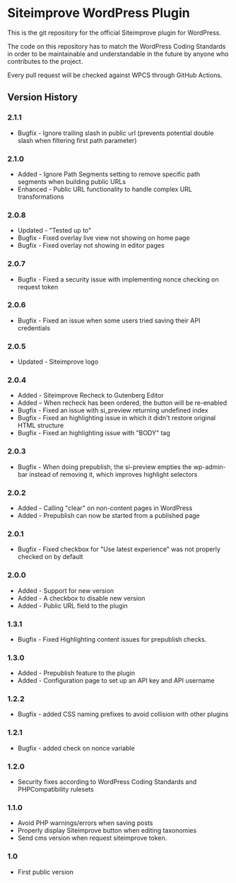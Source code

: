 # Siteimprove WordPress Plugin

This is the git repository for the official Siteimprove plugin for WordPress.

The code on this repository has to match the WordPress Coding Standards in order to be maintainable and understandable in the future by anyone who contributes to the project.

Every pull request will be checked against WPCS through GitHub Actions.

## Version History
### 2.1.1
* Bugfix - Ignore trailing slash in public url (prevents potential double slash when filtering first path parameter)
 
### 2.1.0
* Added - Ignore Path Segments setting to remove specific path segments when building public URLs
* Enhanced - Public URL functionality to handle complex URL transformations

### 2.0.8
* Updated - "Tested up to"
* Bugfix - Fixed overlay live view not showing on home page
* Bugfix - Fixed overlay not showing in editor pages

### 2.0.7
* Bugfix - Fixed a security issue with implementing nonce checking on request token

### 2.0.6
* Bugfix - Fixed an issue when some users tried saving their API credentials

### 2.0.5
* Updated - Siteimprove logo

### 2.0.4
* Added - Siteimprove Recheck to Gutenberg Editor
* Added – When recheck has been ordered, the button will be re-enabled
* Bugfix - Fixed an issue with si_preview returning undefined index
* Bugfix - Fixed an highlighting issue in which it didn't restore original HTML structure
* Bugfix - Fixed an highlighting issue with "BODY" tag

### 2.0.3
* Bugfix - When doing prepublish, the si-preview empties the wp-admin-bar instead of removing it, which improves highlight selectors

### 2.0.2
* Added - Calling "clear" on non-content pages in WordPress
* Added - Prepublish can now be started from a published page

### 2.0.1
* Bugfix - Fixed checkbox for "Use latest experience" was not properly checked on by default

### 2.0.0
* Added - Support for new version
* Added - A checkbox to disable new version
* Added - Public URL field to the plugin

### 1.3.1
* Bugfix - Fixed Highlighting content issues for prepublish checks.

### 1.3.0
* Added - Prepublish feature to the plugin
* Added - Configuration page to set up an API key and API username

### 1.2.2
* Bugfix - added CSS naming prefixes to avoid collision with other plugins

### 1.2.1
* Bugfix - added check on nonce variable

### 1.2.0
* Security fixes according to WordPress Coding Standards and PHPCompatibility rulesets

### 1.1.0
* Avoid PHP warnings/errors when saving posts
* Properly display Siteimprove button when editing taxonomies
* Send cms version when request siteimprove token.

### 1.0
* First public version

